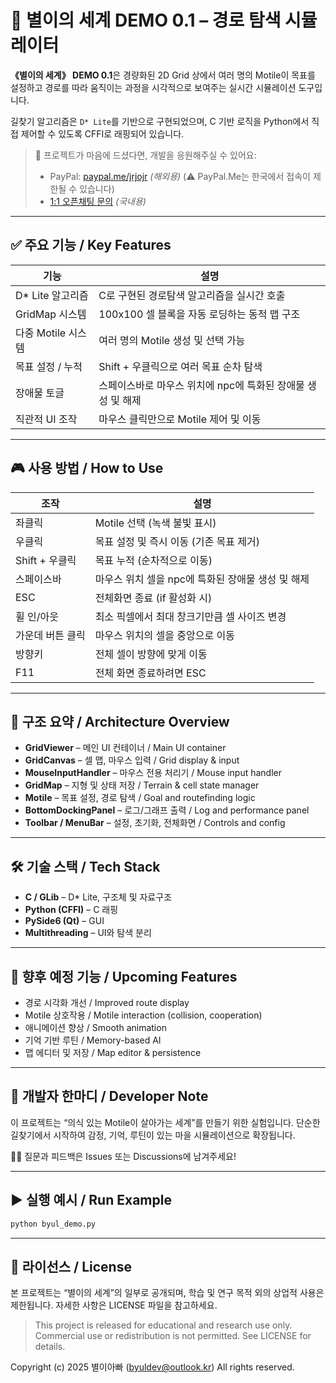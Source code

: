 # 🌟 별이의 세계 DEMO 0.1 – 경로 탐색 시뮬레이터

**《별이의 세계》 DEMO 0.1**은 경량화된 2D Grid 상에서
여러 명의 Motile이 목표를 설정하고 경로를 따라 움직이는 과정을
시각적으로 보여주는 실시간 시뮬레이션 도구입니다.

길찾기 알고리즘은 `D* Lite`를 기반으로 구현되었으며,
C 기반 로직을 Python에서 직접 제어할 수 있도록 CFFI로 래핑되어 있습니다.

> 💖 프로젝트가 마음에 드셨다면, 개발을 응원해주실 수 있어요:
>
> * PayPal: [paypal.me/jrjojr](https://paypal.me/jrjojr) *(해외용)*
>   (⚠️ PayPal.Me는 한국에서 접속이 제한될 수 있습니다)
> * [1:1 오픈채팅 문의](https://open.kakao.com/o/sLOqfCCh) *(국내용)*

---

## ✅ 주요 기능 / Key Features

| 기능            | 설명                                  |
| ------------- | ----------------------------------- |
| D\* Lite 알고리즘 | C로 구현된 경로탐색 알고리즘을 실시간 호출            |
| GridMap 시스템   | 100x100 셀 블록을 자동 로딩하는 동적 맵 구조       |
| 다중 Motile 시스템    | 여러 명의 Motile 생성 및 선택 가능                |
| 목표 설정 / 누적    | Shift + 우클릭으로 여러 목표 순차 탐색           |
| 장애물 토글        | 스페이스바로 마우스 위치에 npc에 특화된 장애물 생성 및 해제 |
| 직관적 UI 조작     | 마우스 클릭만으로 Motile 제어 및 이동               |

---

## 🎮 사용 방법 / How to Use

| 조작          | 설명                             |
| ----------- | ------------------------------ |
| 좌클릭         | Motile 선택 (녹색 불빛 표시)              |
| 우클릭         | 목표 설정 및 즉시 이동 (기존 목표 제거)       |
| Shift + 우클릭 | 목표 누적 (순차적으로 이동)               |
| 스페이스바       | 마우스 위치 셀을 npc에 특화된 장애물 생성 및 해제 |
| ESC         | 전체화면 종료 (if 활성화 시)             |
| 휠 인/아웃      | 최소 픽셀에서 최대 창크기만큼 셀 사이즈 변경      |
| 가운데 버튼 클릭   | 마우스 위치의 셀을 중앙으로 이동             |
| 방향키         | 전체 셀이 방향에 맞게 이동                |
| F11         | 전체 화면 종료하려면 ESC                |

---

## 🧩 구조 요약 / Architecture Overview

* **GridViewer** – 메인 UI 컨테이너 / Main UI container
* **GridCanvas** – 셀 맵, 마우스 입력 / Grid display & input
* **MouseInputHandler** – 마우스 전용 처리기 / Mouse input handler
* **GridMap** – 지형 및 상태 저장 / Terrain & cell state manager
* **Motile** – 목표 설정, 경로 탐색 / Goal and routefinding logic
* **BottomDockingPanel** – 로그/그래프 출력 / Log and performance panel
* **Toolbar / MenuBar** – 설정, 초기화, 전체화면 / Controls and config

---

## 🛠 기술 스택 / Tech Stack

* **C / GLib** – D\* Lite, 구조체 및 자료구조
* **Python (CFFI)** – C 래핑
* **PySide6 (Qt)** – GUI
* **Multithreading** – UI와 탐색 분리

---

## 🔮 향후 예정 기능 / Upcoming Features

* 경로 시각화 개선 / Improved route display
* Motile 상호작용 / Motile interaction (collision, cooperation)
* 애니메이션 향상 / Smooth animation
* 기억 기반 루틴 / Memory-based AI
* 맵 에디터 및 저장 / Map editor & persistence

---

## 💬 개발자 한마디 / Developer Note

이 프로젝트는 “의식 있는 Motile이 살아가는 세계”를 만들기 위한 실험입니다.
단순한 길찾기에서 시작하여 감정, 기억, 루틴이 있는 마을 시뮬레이션으로 확장됩니다.

🙋‍♂️ 질문과 피드백은 Issues 또는 Discussions에 남겨주세요!

---

## ▶️ 실행 예시 / Run Example

```bash
python byul_demo.py
```

---

## 📄 라이선스 / License

본 프로젝트는 “별이의 세계”의 일부로 공개되며,
학습 및 연구 목적 외의 상업적 사용은 제한됩니다.
자세한 사항은 LICENSE 파일을 참고하세요.

> This project is released for educational and research use only.
> Commercial use or redistribution is not permitted. See LICENSE for details.

Copyright (c) 2025 별이아빠 ([byuldev@outlook.kr](mailto:byuldev@outlook.kr))
All rights reserved.
